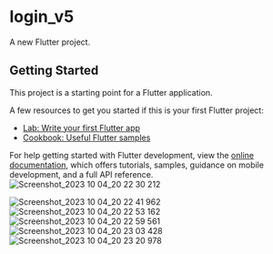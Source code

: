 # login_v5

A new Flutter project.

## Getting Started

This project is a starting point for a Flutter application.

A few resources to get you started if this is your first Flutter project:

- [Lab: Write your first Flutter app](https://docs.flutter.dev/get-started/codelab)
- [Cookbook: Useful Flutter samples](https://docs.flutter.dev/cookbook)

For help getting started with Flutter development, view the
[online documentation](https://docs.flutter.dev/), which offers tutorials,
samples, guidance on mobile development, and a full API reference.![Screenshot_2023 10 04_20 22 30 212](https://github.com/standre-hue/login_v5/assets/66187962/f5d39012-60b9-420d-a7cf-4efbdccd3411)

![Screenshot_2023 10 04_20 22 41 962](https://github.com/standre-hue/login_v5/assets/66187962/0ac77716-593a-4110-a7d9-60d1ef7a3777)
![Screenshot_2023 10 04_20 22 53 162](https://github.com/standre-hue/login_v5/assets/66187962/cdf7f2df-a7fb-4286-8d23-1c65b2981009)
![Screenshot_2023 10 04_20 22 59 561](https://github.com/standre-hue/login_v5/assets/66187962/58b869bd-a6f3-4e40-8aa3-ac7f8d7338d5)
![Screenshot_2023 10 04_20 23 03 428](https://github.com/standre-hue/login_v5/assets/66187962/e0097cb1-7e03-4cd1-84cf-dd0f8402cb7a)
![Screenshot_2023 10 04_20 23 20 978](https://github.com/standre-hue/login_v5/assets/66187962/208c70c0-44cc-4d7d-b8b3-83d7ce59efa2)
